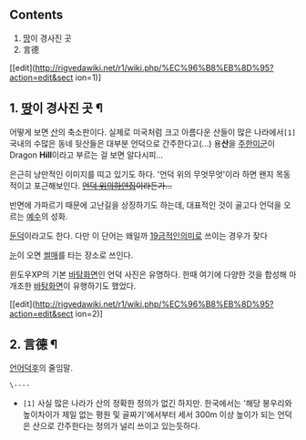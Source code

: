 ## Contents

    

1. [땅](%EB%95%85.md)이 경사진 곳 
2. 言德 

[[edit](http://rigvedawiki.net/r1/wiki.php/%EC%96%B8%EB%8D%95?action=edit&sect
ion=1)]

## 1. [땅](%EB%95%85.md)이 경사진 곳 ¶

어떻게 보면 [산](%EC%82%B0.md)의 축소판이다. 실제로 미국처럼 크고 아름다운 산들이 많은 나라에서`[1]` 국내의 수많은
동네 뒷산들은 대부분 언덕으로 간주한다고(...) 용**산**을
[주한미군](%EC%A3%BC%ED%95%9C%EB%AF%B8%EA%B5%B0.md)이 Dragon **Hill**이라고 부르는 걸
보면 알다시피...

  

은근히 낭만적인 이미지를 띠고 있기도 하다. '언덕 위의 무엇무엇'이라 하면 왠지 목동적이고 포근해보인다. <del>[언덕 위의하얀집](%EC%A0%95%EC%8B%A0%EB%B3%91%EC%9B%90.md)이라든가...</del>

  

반면에 가파르기 때문에 고난길을 상징하기도 하는데, 대표적인 것이 골고다 언덕을 오르는
[예수](%EC%98%88%EC%88%98.md)의 성화.

  

[둔덕](%EB%91%94%EB%8D%95.md)이라고도 한다. 다만 이 단어는 왜일까 [19금적인의미로](%EC%9D%8C%EB%AC%B8.md) 쓰이는 경우가 잦다

  

[눈](%EB%88%88.md)이 오면 [썰매](%EC%8D%B0%EB%A7%A4.md)를 타는 장소로 쓰인다.

  

윈도우XP의 기본 [바탕화면](%EB%B0%94%ED%83%95%ED%99%94%EB%A9%B4.md)인 언덕 사진은 유명하다. 한때
여기에 다양한 것을 합성해 마개조한 [바탕화면](%EB%B0%94%ED%83%95%ED%99%94%EB%A9%B4.md)이 유행하기도
했었다.

  
  

[[edit](http://rigvedawiki.net/r1/wiki.php/%EC%96%B8%EB%8D%95?action=edit&sect
ion=2)]

## 2. 言德 ¶

[언어덕후](%EC%96%B8%EC%96%B4%EB%8D%95%ED%9B%84.md)의 줄임말.

`\----`

  * `[1]` 사실 많은 나라가 산의 정확한 정의가 없긴 하지만. 한국에서는 '해당 봉우리와 높이차이가 제일 없는 평원 및 골짜기'에서부터 세서 300m 이상 높이가 되는 언덕은 산으로 간주한다는 정의가 널리 쓰이고 있는듯하다.

